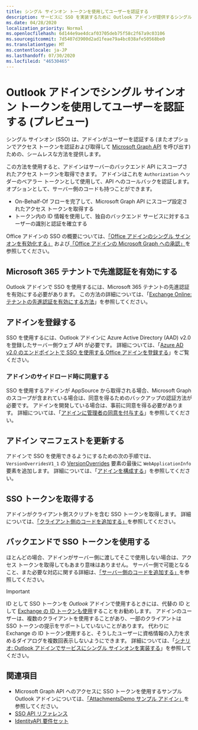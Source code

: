```yaml
---
title: シングル サインオン トークンを使用してユーザーを認証する
description: サービスに SSO を実装するために Outlook アドインが提供するシングル サインオン トークンを使用することについて説明します。
ms.date: 04/28/2020
localization_priority: Normal
ms.openlocfilehash: 6d144e9ae4dcaf03705deb75f58c2f67a9c03106
ms.sourcegitcommit: 7d5407d3900d2ad1feae79a4bc038afe50568be0
ms.translationtype: MT
ms.contentlocale: ja-JP
ms.lasthandoff: 07/30/2020
ms.locfileid: "46530465"
---
```

# <a name="authenticate-a-user-with-a-single-sign-on-token-in-an-outlook-add-in-preview"></a>Outlook アドインでシングル サインオン トークンを使用してユーザーを認証する (プレビュー)

シングル サインオン (SSO) は、アドインがユーザーを認証する (またオプションでアクセス トークンを認証および取得して [Microsoft Graph API](/graph/overview) を呼び出す) ための、シームレスな方法を提供します。

この方法を使用すると、アドインはサーバーのバックエンド API にスコープされたアクセス トークンを取得できます。 アドインはこれを `Authorization` ヘッダーのベアラー トークンとして使用して、API へのコールバックを認証します。 オプションとして、サーバー側のコードも持つことができます。

- On-Behalf-Of フローを完了して、Microsoft Graph API にスコープ設定されたアクセス トークンを取得する
- トークン内の ID 情報を使用して、独自のバックエンド サービスに対するユーザーの識別と認証を確立する

Office アドインの SSO の概要については、[「Office アドインのシングル サインオンを有効化する」](../develop/sso-in-office-add-ins.md) および[「Office アドインの Microsoft Graph への承認」](../develop/authorize-to-microsoft-graph.md)を参照してください。


## <a name="enable-modern-authentication-in-your-microsoft-365-tenancy"></a>Microsoft 365 テナントで先進認証を有効にする

Outlook アドインで SSO を使用するには、Microsoft 365 テナントの先進認証を有効にする必要があります。 この方法の詳細については、「[Exchange Online: テナントの先進認証を有効にする方法](https://social.technet.microsoft.com/wiki/contents/articles/32711.exchange-online-how-to-enable-your-tenant-for-modern-authentication.aspx)」を参照してください。

## <a name="register-your-add-in"></a>アドインを登録する

SSO を使用するには、Outlook アドインに Azure Active Directory (AAD) v2.0 を登録したサーバー側ウェブ API が必要です。 詳細については、「[Azure AD v2.0 のエンドポイントで SSO を使用する Office アドインを登録する](../develop/register-sso-add-in-aad-v2.md)」をご覧ください。

### <a name="provide-consent-when-sideloading-an-add-in"></a>アドインのサイドロード時に同意する

SSO を使用するアドインが AppSource から取得される場合、Microsoft Graph のスコープが含まれている場合は、同意を得るためのバックアップの認証方法が必要です。 アドインを開発している場合は、事前に同意を得る必要があります。 詳細については、「[アドインに管理者の同意を付与する](../develop/grant-admin-consent-to-an-add-in.md)」を参照してください。

## <a name="update-the-add-in-manifest"></a>アドイン マニフェストを更新する

アドインで SSO を使用できるようにするための次の手順では、`VersionOverridesV1_1` の [VersionOverrides](../reference/manifest/versionoverrides.md) 要素の最後に `WebApplicationInfo` 要素を追加します。 詳細については、「[アドインを構成する](../develop/sso-in-office-add-ins.md#configure-the-add-in)」を参照してください。

## <a name="get-the-sso-token"></a>SSO トークンを取得する

アドインがクライアント側スクリプトを含む SSO トークンを取得します。 詳細については、[「クライアント側のコードを追加する」](../develop/sso-in-office-add-ins.md#add-client-side-code)を参照してください。

## <a name="use-the-sso-token-at-the-back-end"></a>バックエンドで SSO トークンを使用する

ほとんどの場合、アドインがサーバー側に渡してそこで使用しない場合は、アクセス トークンを取得してもあまり意味はありません。 サーバー側で可能となること、また必要な対応に関する詳細は、[「サーバー側のコードを追加する」](../develop/sso-in-office-add-ins.md#add-server-side-code)を参照してください。

> [!IMPORTANT]
> ID として SSO トークンを *Outlook* アドインで使用するときには、代替の ID として [Exchange の ID トークンも使用](authenticate-a-user-with-an-identity-token.md)することをお勧めします。 アドインのユーザーは、複数のクライアントを使用することがあり、一部のクライアントは SSO トークンの提示をサポートしていないことがあります。 代わりに Exchange の ID トークン使用すると、そうしたユーザーに資格情報の入力を求めるダイアログを複数回表示しないようにできます。 詳細については、「[シナリオ: Outlook アドインでサービスにシングル サインオンを実装する](implement-sso-in-outlook-add-in.md)」を参照してください。

## <a name="see-also"></a>関連項目

- Microsoft Graph API へのアクセスに SSO トークンを使用するサンプル Outlook アドインについては、[「AttachmentsDemo サンプル アドイン」](https://github.com/OfficeDev/outlook-add-in-attachments-demo)を参照してください。
- [SSO API リファレンス](../develop/sso-in-office-add-ins.md#sso-api-reference)
- [IdentityAPI 要件セット](../reference/requirement-sets/identity-api-requirement-sets.md)
